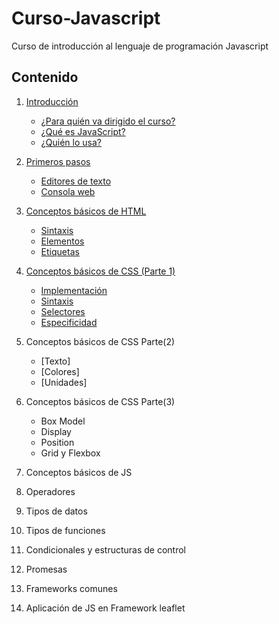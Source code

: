 # Curso-Javascript  
Curso de introducción al lenguaje de programación Javascript  

## Contenido  
1. [Introducción](01-Introduccion.md)
    - [¿Para quién va dirigido el curso?](01-Introduccion.md#para-quién-va-dirigido-este-curso)
    - [¿Qué es JavaScript?](01-Introduccion.md#qué-es-javascript)
    - [¿Quién lo usa?](01-Introduccion.md#dónde-podemos-encontrar-el-lenguaje-javascript)


2. [Primeros pasos](02-Primeros-pasos.md)
    - [Editores de texto](02-Primeros%20pasos.md#editores-de-texto)
    - [Consola web](02-Primeros%20pasos.md#la-consola-web)

3. [Conceptos básicos de HTML](03-Conceptos-básicos-de-HTML.md)
    - [Sintaxis](03-Conceptos-básicos-de-HTML.md#sintaxis)
    - [Elementos](03-Conceptos-básicos-de-HTML.md#elementos)
    - [Etiquetas](03-Conceptos-básicos-de-HTML.md#etiquetas)

4. [Conceptos básicos de CSS (Parte 1)](04-Conceptos-básicos-de-CSS.md)
    - [Implementación](04-Conceptos-básicos-de-CSS.md#implementación)
    - [Sintaxis](04-Conceptos-básicos-de-CSS.md#sintaxis)
    - [Selectores](04-Conceptos-básicos-de-CSS.md#selectores)
    - [Especificidad](04-Conceptos-básicos-de-CSS.md#especificidad)
 
5. Conceptos básicos de CSS Parte(2)
    - [Texto]
    - [Colores]
    - [Unidades]
    
6. Conceptos básicos de CSS Parte(3)
    - Box Model
    - Display
    - Position
    - Grid y Flexbox

7. Conceptos básicos de JS  

8. Operadores    

9. Tipos de datos      

10. Tipos de funciones  

11. Condicionales y estructuras de control  

12. Promesas

13. Frameworks comunes  

14. Aplicación de JS en Framework leaflet    
